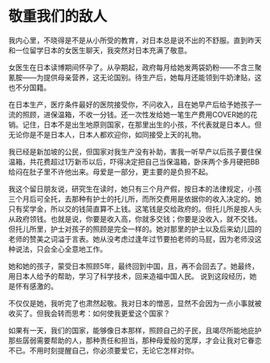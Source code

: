 # 敬重我们的敌人

我内心里，不晓得是不是从小所受的教育，对日本总是说不出的不舒服。直到昨天和一位留学日本的女医生聊天，我突然对日本充满了敬意。 

女医生在日本读博期间怀孕了。从孕期起，政府每月给她发两袋奶粉——不含三聚氰胺——为提供母亲营养，这无论国别。待生产后，她每月还能领到牛奶津贴，这也不分国籍。 

在日本生产，医疗条件最好的医院接受你，不问收入，且在她早产后给予她孩子一流的照顾，进保温箱，不收一分钱。还一次性发给她一笔生产费用COVER她的花销。记住，日本不是出生地原则国家，在那里出生的小孩，不代表就是日本人。但无论你是不是日本人，日本人都欢迎你，如同接受上天的礼物。 

我已经是新加坡的公民，但国家对我生产没有补助，害我一听早产以后孩子要住保温箱，共花费超过1万新币以后，吓得决定把自己当保温箱，卧床两个多月硬把BB给闷在肚子里不许他出来。母爱是一部分，更主要的是负担不起。 

我这个留日朋友说，研究生在读时，她只有三个月产假，按日本的法律规定，小孩三个月后可全托，去那种有护士的托儿所，而所交费用是依据你的收入决定的。她只有奖学金，所以交的钱简直算不上钱。这笔钱是交给政府的。但托儿所是按人头从政府领钱。也就是说，你要是收入高，你就多交钱；你要是没收入，就不交钱。但托儿所里，护士对孩子的照顾是完全一样的。她对那里的护士以及后来幼儿园的老师的赞美之词溢于言表。她从没考虑过逢年过节要拍老师的马屁，因为老师没这种说法，只会全心全意地工作。 

她和她的孩子，蒙受日本照顾5年，最终回到中国，且，再不会回去了。她最终，用日本人给予的帮助，学习了科学技术，回来造福中国人民。 说到这段经历，她是怀有感激的。 

不仅仅是她，我听完了也肃然起敬。我对日本的憎恶，显然不会因为一点小事就被收买了。但我会转而思考：如何使我更爱这个国家？ 

如果有一天，我们的国家，能够像日本那样，照顾自己的子民，且竭尽所能地庇护那些孱弱需要帮助的人，那种责任和担当，那种母爱般的宽厚，才会让我对它眷恋不已。不用时刻提醒自己，你必须要爱它，无论它怎样对你。